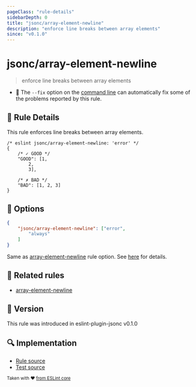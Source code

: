 ```yaml
---
pageClass: "rule-details"
sidebarDepth: 0
title: "jsonc/array-element-newline"
description: "enforce line breaks between array elements"
since: "v0.1.0"
---
```

# jsonc/array-element-newline

> enforce line breaks between array elements

- :wrench: The `--fix` option on the [command line](https://eslint.org/docs/user-guide/command-line-interface#fixing-problems) can automatically fix some of the problems reported by this rule.

## :book: Rule Details

This rule enforces line breaks between array elements.

<eslint-code-block fix>

<!-- eslint-skip -->

```json5
/* eslint jsonc/array-element-newline: 'error' */
{
    /* ✓ GOOD */
    "GOOD": [1,
        2,
        3],

    /* ✗ BAD */
    "BAD": [1, 2, 3]
}
```

</eslint-code-block>

## :wrench: Options

```json
{
    "jsonc/array-element-newline": ["error",
        "always"
    ]
}
```

Same as [array-element-newline] rule option. See [here](https://eslint.org/docs/rules/array-element-newline#options) for details.

## :couple: Related rules

- [array-element-newline]

[array-element-newline]: https://eslint.org/docs/rules/array-element-newline

## :rocket: Version

This rule was introduced in eslint-plugin-jsonc v0.1.0

## :mag: Implementation

- [Rule source](https://github.com/ota-meshi/eslint-plugin-jsonc/blob/master/lib/rules/array-element-newline.ts)
- [Test source](https://github.com/ota-meshi/eslint-plugin-jsonc/blob/master/tests/lib/rules/array-element-newline.js)

<sup>Taken with ❤️ [from ESLint core](https://eslint.org/docs/rules/array-element-newline)</sup>
